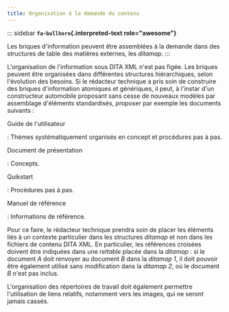 ```yaml
---
title: Organisation à la demande du contenu
---
```


::: sidebar
**`fa-bullhorn`{.interpreted-text role="awesome"}**

Les briques d\'information peuvent être assemblées à la demande dans des
structures de table des matières externes, les *ditamap*.
:::

L\'organisation de l\'information sous DITA XML n\'est pas figée. Les
briques peuvent être organisées dans différentes structures
hiérarchiques, selon l\'évolution des besoins. Si le rédacteur technique
a pris soin de construire des briques d\'information atomiques et
génériques, il peut, à l\'instar d\'un constructeur automobile proposant
sans cesse de nouveaux modèles par assemblage d\'éléments standardisés,
proposer par exemple les documents suivants :

Guide de l\'utilisateur

:   Thèmes systématiquement organisés en concept et procédures pas à
    pas.

Document de présentation

:   Concepts.

Quikstart

:   Procédures pas à pas.

Manuel de référence

:   Informations de référence.

Pour ce faire, le rédacteur technique prendra soin de placer les
éléments liés à un contexte particulier dans les structures *ditamap* et
non dans les fichiers de contenu DITA XML. En particulier, les
références croisées doivent être indiquées dans une *reltable* placée
dans la *ditamap* : si le document *A* doit renvoyer au document *B*
dans la *ditamap* *1*, il doit pouvoir être également utilisé sans
modification dans la *ditamap* *2*, où le document *B* n\'est pas
inclus.

L\'organisation des répertoires de travail doit également permettre
l\'utilisation de liens relatifs, notamment vers les images, qui ne
seront jamais cassés.
